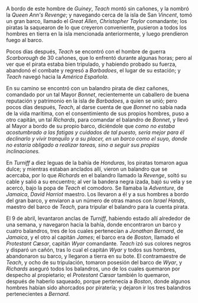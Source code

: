 A bordo de este hombre de _Guiney_, _Teach_ montó sin cañones, y la nombró la _Queen Ann's Revenge_; y navegando cerca de la isla de San _Vincent_, tomó un gran barco, llamado el _Great Allen_, _Christopher Taylor_ comandante; los piratas la saquearon de lo que creyeron conveniente, pusieron a todos los hombres en tierra en la isla mencionada anteriormente, y luego prendieron fuego al barco.

Pocos días después, _Teach_ se encontró con el hombre de guerra _Scarborough_ de 30 cañones, que lo enfrentó durante algunas horas; pero al ver que el pirata estaba bien tripulado, y habiendo probado su fuerza, abandonó el combate y regresó a _Barbadoes_, el lugar de su estación; y _Teach_ navegó hacia la _América Española_.

En su camino se encontró con un balandro pirata de diez cañones, comandado por un tal Mayor _Bonnet_, recientemente un caballero de buena reputación y patrimonio en la isla de _Barbadoes_, a quien se unió; pero pocos días después, _Teach_, al darse cuenta de que _Bonnet_ no sabía nada de la vida marítima, con el consentimiento de sus propios hombres, puso a otro capitán, un tal _Richards_, para comandar el balandro de _Bonnet_, y llevó al Mayor a bordo de su propio barco, diciéndole que _como no estaba acostumbrado a las fatigas y cuidados de tal puesto, sería mejor para él declinarlo y vivir tranquilo y a su placer, en un barco como el suyo, donde no estaría obligado a realizar tareas, sino a seguir sus propias inclinaciones._

En _Turniff_ a diez leguas de la bahía de _Honduras_, los piratas tomaron agua dulce; y mientras estaban anclados allí, vieron un balandro que se acercaba, por lo que _Richards_ en el balandro llamado la _Revenge_, soltó su cable y salió a su encuentro; al ver la bandera negra izada, bajó su vela y se acercó, bajo la popa de _Teach_ el comodoro. Se llamaba la _Adventure_, de _Jamaica_, _David Harriot_ maestro. Los llevaron a él y a sus hombres a bordo del gran barco, y enviaron a un número de otras manos con _Israel Hands_, maestro del barco de _Teach_, para tripular el balandro para la cuenta pirata.

El 9 de abril, levantaron anclas de _Turniff_, habiendo estado allí alrededor de una semana, y navegaron hacia la bahía, donde encontraron un barco y cuatro balandros, tres de los cuales pertenecían a _Jonathan Bernard_, de _Jamaica_, y el otro al capitán _James_; el barco era de _Boston_, llamado el _Protestant Cæsar_, capitán _Wyar_ comandante. _Teach_ izó sus colores negros y disparó un cañón, tras lo cual el capitán _Wyar_ y todos sus hombres, abandonaron su barco, y llegaron a tierra en su bote. El contramaestre de _Teach_, y ocho de su tripulación, tomaron posesión del barco de _Wyar_, y _Richards_ aseguró todos los balandros, uno de los cuales quemaron por despecho al propietario; el _Protestant Cæsar_ también lo quemaron, después de haberlo saqueado, porque pertenecía a _Boston_, donde algunos hombres habían sido ahorcados por piratería; y dejaron ir los tres balandros pertenecientes a _Bernard_.